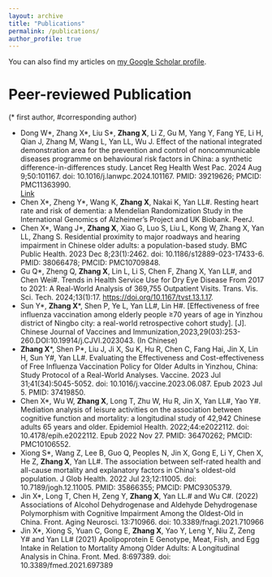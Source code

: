 ```yaml
---
layout: archive
title: "Publications"
permalink: /publications/
author_profile: true
---
```


You can also find my articles on [my Google Scholar profile](https://scholar.google.com/citations?user=2vQePQoAAAAJ&hl=zh-TW).

# Peer-reviewed Publication  
(* first author, #corresponding author)
+ Dong W\*, Zhang X\*, Liu S\*, **Zhang X**, Li Z, Gu M, Yang Y, Fang YE, Li H, Qian J, Zhang M, Wang L, Yan LL, Wu J. Effect of the national integrated demonstration area for the prevention and control of noncommunicable diseases programme on behavioural risk factors in China: a synthetic difference-in-differences study. Lancet Reg Health West Pac. 2024 Aug 9;50:101167. doi: 10.1016/j.lanwpc.2024.101167. PMID: 39219626; PMCID: PMC11363990.  
  [Link](https://www.thelancet.com/journals/lanwpc/article/PIIS2666-6065(24)00161-5/fulltext)
+ Chen X\*, Zheng Y\*, Wang K, **Zhang X**, Nakai K, Yan LL#. Resting heart rate and risk of dementia: a Mendelian Randomization Study in the International Genomics of Alzheimer’s Project and UK Biobank. PeerJ.
+ Chen X\*, Wang J\*, **Zhang X**, Xiao G, Luo S, Liu L, Kong W, Zhang X, Yan LL, Zhang S. Residential proximity to major roadways and hearing impairment in Chinese older adults: a population-based study. BMC Public Health. 2023 Dec 8;23(1):2462. doi: 10.1186/s12889-023-17433-6. PMID: 38066478; PMCID: PMC10709848.
+ Gu Q\*, Zheng Q, **Zhang X**, Lin L, Li S, Chen F, Zhang X, Yan LL#, and Chen Wei#. Trends in Health Service Use for Dry Eye Disease From 2017 to 2021: A Real-World Analysis of 369,755 Outpatient Visits. Trans. Vis. Sci. Tech. 2024;13(1):17. https://doi.org/10.1167/tvst.13.1.17.
+ Sun Y\*, **Zhang X**\*, Shen P, Ye L, Yan LL#, Lin H#. [Effectiveness of free influenza vaccination among elderly people ≥70 years of age in Yinzhou district of Ningbo city: a real-world retrospective cohort study]. [J]. Chinese Journal of Vaccines and Immunization,2023,29(03):253- 260.DOI:10.19914/j.CJVI.2023043. (In Chinese)
+ **Zhang X**\*, Shen P\*, Liu J, Ji X, Su K, Hu R, Chen C, Fang Hai, Jin X, Lin H, Sun Y#, Yan LL#. Evaluating the Effectiveness and Cost-effectiveness of Free Influenza Vaccination Policy for Older Adults in Yinzhou, China: Study Protocol of a Real-World Analyses. Vaccine. 2023 Jul 31;41(34):5045-5052. doi: 10.1016/j.vaccine.2023.06.087. Epub 2023 Jul 5. PMID: 37419850.
+ Chen X\*, Wu W, **Zhang X**, Long T, Zhu W, Hu R, Jin X, Yan LL#, Yao Y#. Mediation analysis of leisure activities on the association between cognitive function and mortality: a longitudinal study of 42,942 Chinese adults 65 years and older. Epidemiol Health. 2022;44:e2022112. doi: 10.4178/epih.e2022112. Epub 2022 Nov 27. PMID: 36470262; PMCID: PMC10106552.
+ Xiong S\*, Wang Z, Lee B, Guo Q, Peoples N, Jin X, Gong E, Li Y, Chen X, He Z, **Zhang X**, Yan LL#. The association between self-rated health and all-cause mortality and explanatory factors in China's oldest-old population. J Glob Health. 2022 Jul 23;12:11005. doi: 10.7189/jogh.12.11005. PMID: 35866355; PMCID: PMC9305379.
+ Jin X\*, Long T, Chen H, Zeng Y, **Zhang X**, Yan LL.# and Wu C#. (2022) Associations of Alcohol Dehydrogenase and Aldehyde Dehydrogenase Polymorphism with Cognitive Impairment Among the Oldest-Old in China. Front. Aging Neurosci. 13:710966. doi: 10.3389/fnagi.2021.710966
+ Jin X\*, Xiong S, Yuan C, Gong E, **Zhang X**, Yao Y, Leng Y, Niu Z, Zeng Y# and Yan LL# (2021) Apolipoprotein E Genotype, Meat, Fish, and Egg Intake in Relation to Mortality Among Older Adults: A Longitudinal Analysis in China. Front. Med. 8:697389. doi: 10.3389/fmed.2021.697389

